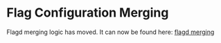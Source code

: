 # Flag Configuration Merging

Flagd merging logic has moved. It can now be found here: [flagd merging](https://flagd.dev/nonk8s/flagmerging/)

